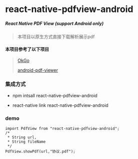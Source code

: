 # react-native-pdfview-android

##### React Native PDF View (support Android only)
> 本项目以原生方式直接下载解析展示pdf

#### 本项目参考了以下项目
> [OkGo](https://github.com/jeasonlzy/okhttp-OkGo)
> 
> [android-pdf-viewer](https://github.com/barteksc/AndroidPdfViewer)

### 集成方式

* npm intsall react-native-pdfview-android

* react-native link react-native-pdfview-android

### demo


	import PdfView from "react-native-pdfview-android";
	/*
	 * String url,
	 * String fileName
	 */
	PdfView.showPdf(url,"协议.pdf");
